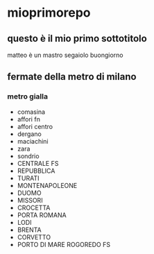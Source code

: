 # mioprimorepo
## questo è il mio primo sottotitolo
matteo è un mastro segaiolo
buongiorno
## fermate della metro di milano
### metro gialla
 - comasina
 - affori fn
 - affori centro
 - dergano
 - maciachini
 - zara
 - sondrio
 - CENTRALE FS
 - REPUBBLICA
 - TURATI
 - MONTENAPOLEONE
 - DUOMO
 - MISSORI
 - CROCETTA
 - PORTA ROMANA
 - LODI
 - BRENTA
 - CORVETTO
 - PORTO DI MARE
 ROGOREDO FS
